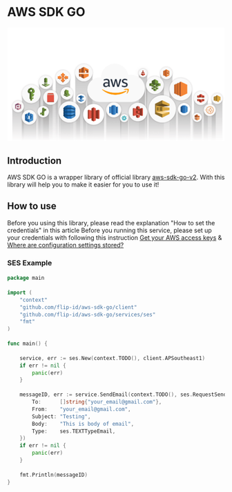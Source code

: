 # AWS SDK GO

![This is an image](./assets/aws-services.webp)

## Introduction

AWS SDK GO is a wrapper library of official library [aws-sdk-go-v2](https://github.com/aws/aws-sdk-go-v2). With this library will help you to make it easier for you to use it!

## How to use

Before you using this library, please read the explanation "How to set the credentials" in this article Before you running this service, please set up your credentials with following this instruction [Get your AWS access keys](https://aws.github.io/aws-sdk-go-v2/docs/getting-started/#get-your-aws-access-keys) & [Where are configuration settings stored?](https://docs.aws.amazon.com/cli/latest/userguide/cli-configure-files.html)

### SES Example

```go
package main

import (
	"context"
	"github.com/flip-id/aws-sdk-go/client"
	"github.com/flip-id/aws-sdk-go/services/ses"
	"fmt"
)

func main() {

	service, err := ses.New(context.TODO(), client.APSoutheast1)
	if err != nil {
		panic(err)
	}

	messageID, err := service.SendEmail(context.TODO(), ses.RequestSendEmail{
		To:      []string{"your_email@gmail.com"},
		From:    "your_email@gmail.com",
		Subject: "Testing",
		Body:    "This is body of email",
		Type:    ses.TEXTTypeEmail,
	})
	if err != nil {
		panic(err)
	}

	fmt.Println(messageID)
}
```
